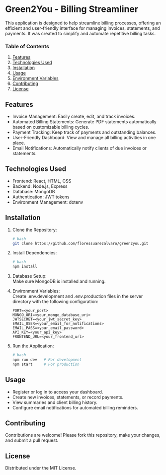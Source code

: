 # Green2You - Billing Streamliner
This application is designed to help streamline billing processes, offering an efficient and user-friendly interface for managing invoices, statements, and payments. It was created to simplify and automate repetitive billing tasks.

### Table of Contents
1. [Features](##features)
2. [Technologies Used](##technologies-used)
3. [Installation](##installation)
4. [Usage](##usage)
5. [Environment Variables](##environment-variables)
6. [Contributing](##contributing)
7. [License](##license)

## Features
- Invoice Management: Easily create, edit, and track invoices.
- Automated Billing Statements: Generate PDF statements automatically based on customizable billing cycles.
- Payment Tracking: Keep track of payments and outstanding balances.
- User-Friendly Dashboard: View and manage all billing activities in one place.
- Email Notifications: Automatically notify clients of due invoices or statements.

## Technologies Used
- Frontend: React, HTML, CSS
- Backend: Node.js, Express
- Database: MongoDB
- Authentication: JWT tokens
- Environment Management: dotenv

## Installation
1. Clone the Repository:
    ```bash
    # bash
    git clone https://github.com/floressuarezalvaro/green2you.git
    ```

2. Install Dependencies:
    ```bash
    # bash
    npm install
    ```
3. Database Setup:
   <br> Make sure MongoDB is installed and running.

4. Environment Variables:
   <br> Create .env.development and .env.production files in the server directory with the following configuration:
      
      ```plaintext
      PORT=<your_port>
      MONGO_URI=<your_mongo_database_uri>
      JWTSECRET=<your_jwt_secret_key>
      EMAIL_USER=<your_email_for_notifications>
      EMAIL_PASS=<your_email_password>
      API_KEY=<your_api_key>
      FRONTEND_URL=<your_frontend_url>
      ```

6. Run the Application:
    ``` bash
    # bash
    npm run dev   # For development
    npm start     # For production
    ```

## Usage
- Register or log in to access your dashboard.
- Create new invoices, statements, or record payments.
- View summaries and client billing history.
- Configure email notifications for automated billing reminders.

## Contributing
Contributions are welcome! Please fork this repository, make your changes, and submit a pull request.

## License
Distributed under the MIT License.
